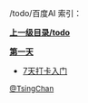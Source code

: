 /todo/百度AI 索引：


**[上一级目录/todo](/todo/index.md)**

**[第一天](/todo/百度AI/第一天/index.md)**

- [7天打卡入门](/todo/百度AI/7天打卡入门.md)


<font size=2 color='grey'> [@TsingChan](http://www.9ong.com/) </font>
